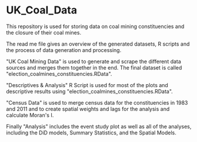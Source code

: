 # UK_Coal_Data
This repository is used for storing data on coal mining constituencies and the closure of their coal mines. 

The read me file gives an overview of the generated datasets, R scripts and the process of data generation and processing.

"UK Coal Mining Data" is used to generate and scrape the different data sources and merges them together in the end. The final dataset is called  "election_coalmines_constituencies.RData". 

"Descriptives & Analysis" R Script is used for most of the plots and descriptive results using "election_coalmines_constituencies.RData". 

"Census Data" is used to merge census data for the constituencies in 1983 and 2011 and to create spatial weights and lags for the analysis and calculate Moran's I.

Finally "Analysis" includes the event study plot as well as all of the analyses, including the DiD models, Summary Statistics, and the Spatial Models.
